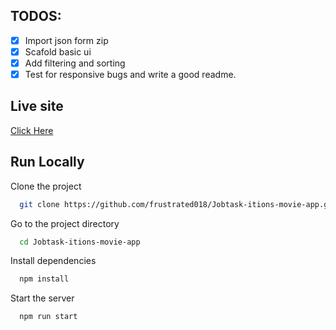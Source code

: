 ## TODOS:

-[x] Import json form zip 
-[x] Scafold basic ui
-[x] Add filtering and sorting
-[x] Test for responsive bugs and write a good readme.

## Live site

[Click Here](https://movie-sorter.vercel.app)


## Run Locally

Clone the project

```bash
  git clone https://github.com/frustrated018/Jobtask-itions-movie-app.git
```

Go to the project directory

```bash
  cd Jobtask-itions-movie-app
```

Install dependencies

```bash
  npm install
```

Start the server

```bash
  npm run start
```
